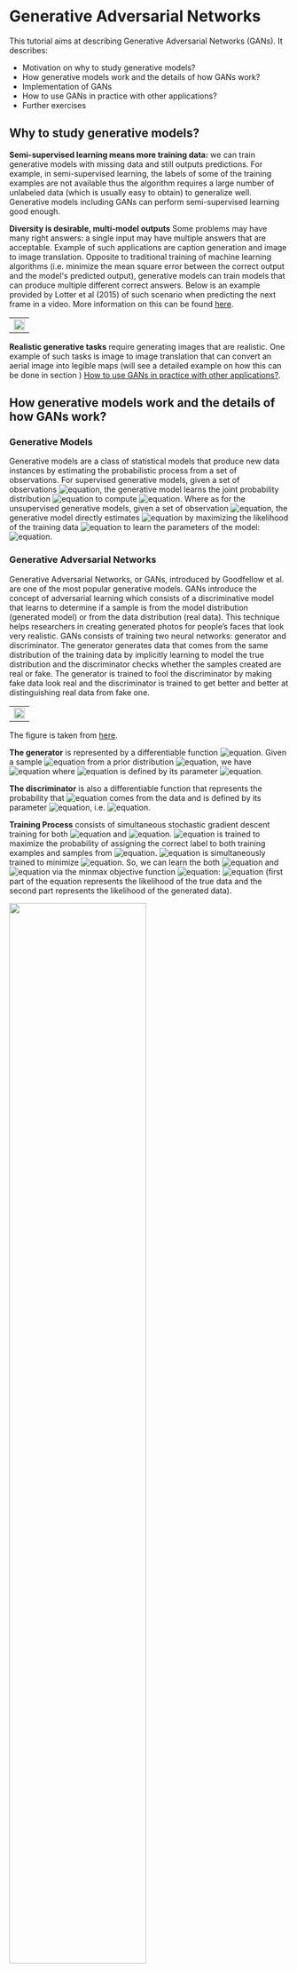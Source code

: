 
# Generative Adversarial Networks

This tutorial aims at describing Generative Adversarial Networks (GANs). It describes:
- Motivation on why to study generative models?
- How generative models work and the details of how GANs work?
- Implementation of GANs
- How to use GANs in practice with other applications?
- Further exercises



## Why to study generative models?

__Semi-supervised learning means more training data:__ we can train generative models with missing data and still outputs predictions. For example, in semi-supervised learning, the labels of some of the training examples are not available thus the algorithm requires a large number of unlabeled data (which is usually easy to obtain) to generalize well. Generative models including GANs can perform semi-supervised learning good enough.

__Diversity is desirable, multi-model outputs__ Some problems may have many right answers: a single input may have multiple answers that are acceptable. Example of such applications are caption generation and image to image translation.
Opposite to traditional training of machine learning algorithms (i.e. minimize the mean square error between the correct output and the model's predicted output), generative models can train models that can produce multiple different correct answers. Below is an example provided by Lotter et al (2015) of such scenario when predicting the next frame in a video. More information on this can be found [here](https://arxiv.org/pdf/1511.06380.pdf).

<table style="width:100%; table-layout:fixed;">
	<tr>
		<td><img width="100%" src="imgs/multi_model_data.png"></td>
	</tr>
</table>

__Realistic generative tasks__ require generating images that are realistic. One example of such tasks is image to image translation that can convert an aerial image into legible maps (will see a detailed example on how this can be done in section ) [How to use GANs in practice with other applications?](#How-to-use-GANs-in-practice-with-other-applications?).



## How generative models work and the details of how GANs work?

### Generative Models
Generative models are a class of statistical models that produce new data instances by estimating the probabilistic process from a set of observations. For supervised generative models, given a set of observations ![equation](https://latex.codecogs.com/svg.image?D=((x_{i},y_{i}))_{i=1}^{n}), the generative model learns the joint probability distribution ![equation](https://latex.codecogs.com/svg.image?p(x_{i},y_{i})) to compute ![equation](https://latex.codecogs.com/svg.image?p(y_{i}/x_{i})). Where as for the unsupervised generative models, given a set of observation ![equation](https://latex.codecogs.com/svg.image?(x_{i})_{i=1}^{n}), the generative model directly estimates ![equation](https://latex.codecogs.com/svg.image?p(x_{i})) by maximizing the likelihood of the training data ![equation](https://latex.codecogs.com/svg.image?D) to learn the parameters of the model: ![equation](https://latex.codecogs.com/svg.image?\theta^{\star}=argmax\theta\sum_{i=1}^{n}log(p(x_{i},\theta))).


### Generative Adversarial Networks
Generative Adversarial Networks, or GANs, introduced by Goodfellow et al. are one of the most popular generative models. GANs introduce the concept of adversarial learning which consists of a discriminative model that learns to determine if a sample is from the model distribution (generated model) or from the data distribution (real data). This technique helps researchers in creating generated photos for people’s faces that look very realistic. GANs consists of training two neural networks: generator and discriminator. The generator generates data that comes from the same distribution of the training data by implicitly learning to model the true distribution and the discriminator checks whether the samples created are real or fake. The generator is trained to fool the discriminator by making fake data look real and the discriminator is trained to get better and better at distinguishing real data from fake one.


<table style="width:100%; table-layout:fixed;">
	<tr>
		<td><img width="100%" src="imgs/GANS.png"></td>
	</tr>
</table>

The figure is taken from [here](https://cs.stanford.edu/~amishkin/assets/slides/gans.pdf).

__The generator__ is represented by a differentiable function ![equation](https://latex.codecogs.com/svg.image?G). Given a sample ![equation](https://latex.codecogs.com/svg.image?z) from a prior distribution ![equation](https://latex.codecogs.com/svg.image?p_{z}(z)), we have ![equation](https://latex.codecogs.com/svg.image?x=G(z)) where ![equation](https://latex.codecogs.com/svg.image?G) is defined by its parameter ![equation](https://latex.codecogs.com/svg.image?\theta_{G}).

__The discriminator__ is also a differentiable function that represents the probability that ![equation](https://latex.codecogs.com/svg.image?x) comes from the data and is defined by its parameter ![equation](https://latex.codecogs.com/svg.image?\theta_{D}), i.e. ![equation](https://latex.codecogs.com/svg.image?D(x)=Pr(x\sim&space;p_{data})).


__Training Process__ consists of simultaneous stochastic gradient descent training for both ![equation](https://latex.codecogs.com/svg.image?G) and ![equation](https://latex.codecogs.com/svg.image?D). ![equation](https://latex.codecogs.com/svg.image?D) is trained to maximize the probability of assigning the correct label to both training examples and samples from ![equation](https://latex.codecogs.com/svg.image?G). ![equation](https://latex.codecogs.com/svg.image?G) is simultaneously trained to minimize ![equation](https://latex.codecogs.com/svg.image?log(1-D(G(z)))). So, we can learn the both ![equation](https://latex.codecogs.com/svg.image?G) and ![equation](https://latex.codecogs.com/svg.image?D) via the minmax objective function ![equation](https://latex.codecogs.com/svg.image?V(\theta_{g},\theta_{d})):  ![equation](https://latex.codecogs.com/svg.image?\min_{\theta_{g}}\max_{\theta_{d}}\quad\mathrm{E}_{x\sim&space;p_{data}(x)}[\log&space;D_{\theta_{d}}(x)]&plus;\mathrm{E}_{z\sim&space;p_{z}(z)}[\log(1-D_{\theta_{d}}(G_{\theta_{g}}(z)))]) (first part of the equation represents the likelihood of the true data and the second part represents the likelihood of the generated data).

<img src="imgs/sadle_point_optimization.png" width="70%" />

This figure represents the optimization process and it is taken from [here](https://cs.stanford.edu/~amishkin/assets/slides/gans.pdf).


#### Saddle Point Optimization
For ![equation](https://latex.codecogs.com/svg.image?G) is fixed (defining an implicit distribution ![equation](https://latex.codecogs.com/svg.image?p_{g}=p(x,\theta_{g}))), the optimal discriminator  ![equation](https://latex.codecogs.com/svg.image?D) is ![equation](https://latex.codecogs.com/svg.image?D^{\star}(x)=\frac{p_{data}(x)}{p_{data}(x)&plus;p_{g}(x)}).

__Proof (exercise 1):__

![equation](https://latex.codecogs.com/svg.image?\begin{align*}V(\theta_{d},\theta_{g})&=\int_{x}p_{data}(x)\log&space;D(x)dx&plus;\int_{z}p_{z}(z)\log(1-D(G(z)))dz\\&=\int_{x}p_{data}(x)\log&space;D(x)dx&plus;p_{g}(x)\log(1-D(x))dx\end{align*})
For any ![equation](https://latex.codecogs.com/svg.image?(a,b)\in\mathbb{R}^{2}\setminus{0,0}), the function ![equation](https://latex.codecogs.com/svg.image?y\rightarrow&space;a\log(y)&plus;b\log(1-y)) achieves its maximum in ![equation](https://latex.codecogs.com/svg.image?[0,1]) at ![equation](https://latex.codecogs.com/svg.image?\frac{a}{a&plus;b}).


Given an optimal discriminator ![equation](https://latex.codecogs.com/svg.image?D^{\star}(x)), the generator objective becomes:

<img src="imgs/equation.png" width="70%" />

where ![equation](https://latex.codecogs.com/svg.image?\mathrm{KL}) is the Kullback–Leibler divergence.

Therefore, given an optimal discriminator, ![equation](https://latex.codecogs.com/svg.image?&space;C(\theta_{g})) achieves its global minimum at ![equation](https://latex.codecogs.com/svg.image?&space;p_{g}=p_{data}).

__Sketch of the proof (exercise 2):__
For ![equation](https://latex.codecogs.com/svg.image?&space;p_{g}=p_{data}), ![equation](https://latex.codecogs.com/svg.image?&space;D^{\star}_{\theta_{x}}=\frac{1}{2}), then ![equation](https://latex.codecogs.com/svg.image?&space;C_{\theta_{g}}=\mathrm{E}_{x\sim&space;p_{data}}[-\log&space;2]&plus;\mathrm{E}_{x\sim&space;p_{g}}[-\log2]=-\log&space;4&space;). Subtract this expression from the value of ![equation](https://latex.codecogs.com/svg.image?&space;C_{\theta_{g}}), we get ![equation](https://latex.codecogs.com/svg.image?&space;C_{\theta_{g}}=-\log&space;4&plus;\mathbf{KL}\bigg(p_{data}\bigg|\bigg|\frac{(p_{data}&plus;p_{g})}{2}\bigg)&plus;\mathbf{KL}\bigg(p_{g}\bigg|\bigg|\frac{(p_{data}&plus;p_{g})}{2}\bigg)) and this is the Jensen–Shannon divergence between the model’s distribution and the data generating process, thus ![equation](https://latex.codecogs.com/svg.image?&space;C_{\theta_{g}}=-\log&space;4&plus;2\mathbf{JSD}(p_{data}||p_{g})). The Jensen–Shannon divergence between two distributions is always non-negative, and zero iff they are equal, then  ![equation](https://latex.codecogs.com/svg.image?&space;C^{\star}=-\log&space;4) is the global minimum of ![equation](https://latex.codecogs.com/svg.image?&space;C_{\theta_{g}}) and the only solution is ![equation](https://latex.codecogs.com/svg.image?&space;p_{g}=p_{data}).


## Implementation of GANs(exercise 3)

A jupyter notebook to implement this task is provided and can be directly launched in Google Colab from here: <a href="https://colab.research.google.com/github/dinalzein/GANs/blob/main/GANs_implementation.ipynb" target="_parent"><img src="https://colab.research.google.com/assets/colab-badge.svg" alt="Open In Colab"/></a>.
This is the outcome on the MNIST dataset:
<img src="imgs/example_MNIST.png" width="50%" />


## Problems with GANs

__Vanishing Gradients:__  the minmax objective function ![equation](https://latex.codecogs.com/svg.image?V(\theta_{g},\theta_{d})) saturates when ![equation](https://latex.codecogs.com/svg.image?&space;D_{\theta_{d}}) is very close to perfect and then the generator gradient vanishes. One of the possible solution to this is to use a non-saturating heuristic objective for the generator, for example, ![equation](https://latex.codecogs.com/svg.image?J(G_{\theta_{g}})=\mathrm{E}_{z\sim&space;p_{z}}\big[log\big(D_{\theta_{d}}(G_{\theta_{g}}(z))\big)\big]) or a maximum likelihood cost. Another possible solution is try balancing the training between ![equation](https://latex.codecogs.com/svg.image?D_{\theta_{d}}) and ![equation](https://latex.codecogs.com/svg.image?G_{\theta_{g}}) through schedule learning. Figure below is taken from [here](https://cs.stanford.edu/~amishkin/assets/slides/gans.pdf) illustrates the vanishing gradient problem.


<table style="width:100%; table-layout:fixed;">
	<tr>
		<td><img width="100%" src="imgs/vanishing_gradient.png"></td>
	</tr>
</table>


__Non Convergence:__  The gradient descent algorithm using in GANs is not guaranteed to converge for minimax objectives. One possible solution would be to use ADAM optimizer.  

##  How to use GANs in practice with other applications?


One application for GANs would be Adversarial Map Generation Framework (this project I have done during my master project), in which we consider the problem of automatically converting an aerial orthophotography into a legible map of arbitrary style. We address this task from an image-to-image translation perspective, and use both modern maps and historical maps spanning several centuries. Maps are inherently different from natural images: they rely on symbolic representations, contain text for named entities, and can be easily aligned with aerial images. We propose to exploit these unique properties to adapt the CycleGAN adversarial generative model for our problem. Our modifications significantly improve the legibility of generated maps.

<table style="width:100%; table-layout:fixed;">
	<tr>
		<td><img width="100%" src="imgs/our_approach.png"></td>
	</tr>

</table>

More information on this project can be found [here](https://github.com/dinalzein/pytorch-CycleGAN-and-pix2pix).

## Further exercises
In addition to the exercises provided in this tutorial, please solve the exercises in section 7 [here](https://arxiv.org/pdf/1701.00160.pdf). Solutions to these exercises are provided in section 8 in the same pdf.


## References and used materials
- [Goo+14] Ian Goodfellow et al. “Generative adversarial nets”. In: Advances in neural information processing systems 27 (2014).
- NIPS 2016 [tutorial's](https://arxiv.org/abs/1701.00160) on GANs by Ian Goodfellow.
- Aaron Mishkin's [presentation](https://cs.stanford.edu/~amishkin/assets/slides/gans.pdf) at UBC MLRG 2018
